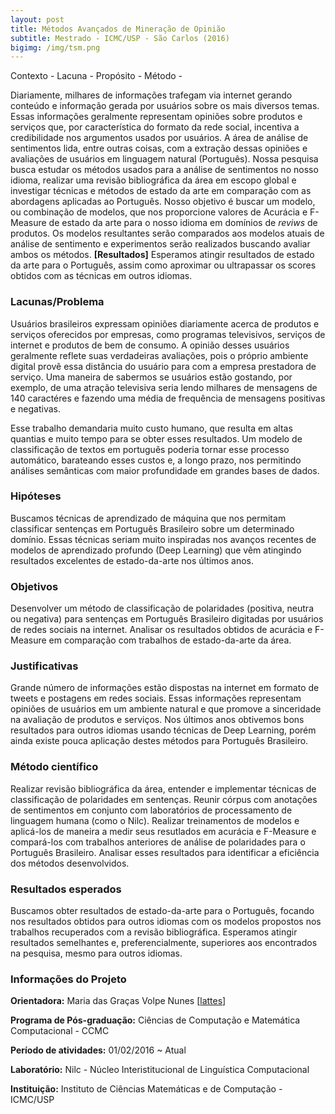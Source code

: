 ```yaml
---
layout: post
title: Métodos Avançados de Mineração de Opinião
subtitle: Mestrado - ICMC/USP - São Carlos (2016)
bigimg: /img/tsm.png
---
```


Contexto - Lacuna - Propósito - Método - 

Diariamente, milhares de informações trafegam via internet gerando conteúdo e informação gerada por usuários sobre os mais diversos temas. Essas informações geralmente representam opiniões sobre produtos e serviços que, por característica do formato da rede social, incentiva a credibilidade nos argumentos usados por usuários. A área de análise de sentimentos lida, entre outras coisas, com a extração dessas opiniões e avaliações de usuários em linguagem natural (Português). Nossa pesquisa busca estudar os métodos usados para a análise de sentimentos no nosso idioma, realizar uma revisão bibliográfica da área em escopo global e investigar técnicas e métodos de estado da arte em comparação com as abordagens aplicadas ao Português. Nosso objetivo é buscar um modelo, ou combinação de modelos, que nos proporcione valores de Acurácia e F-Measure de estado da arte para o nosso idioma em domínios de *reviws* de produtos. Os modelos resultantes serão comparados aos modelos atuais de análise de sentimento e experimentos serão realizados buscando avaliar ambos os métodos. **\[Resultados]** Esperamos atingir resultados de estado da arte para o Português, assim como aproximar ou ultrapassar os scores obtidos com as técnicas em outros idiomas.

### Lacunas/Problema

Usuários brasileiros expressam opiniões diariamente acerca de produtos e serviços oferecidos por empresas, como programas televisivos, serviços de internet e produtos de bem de consumo. A opinião desses usuários geralmente reflete suas verdadeiras avaliações, pois o próprio ambiente digital provê essa distância do usuário para com a empresa prestadora de serviço. Uma maneira de sabermos se usuários estão gostando, por exemplo, de uma atração televisiva seria lendo milhares de mensagens de 140 caractéres e fazendo uma média de frequência de mensagens positivas e negativas.

Esse trabalho demandaria muito custo humano, que resulta em altas quantias e muito tempo para se obter esses resultados. Um modelo de classificação de textos em português poderia tornar esse processo automático, barateando esses custos e, a longo prazo, nos permitindo análises semânticas com maior profundidade em grandes bases de dados.

### Hipóteses

Buscamos técnicas de aprendizado de máquina que nos permitam classificar sentenças em Português Brasileiro sobre um determinado domínio. Essas técnicas seriam muito inspiradas nos avanços recentes de modelos de aprendizado profundo (Deep Learning) que vêm atingindo resultados excelentes de estado-da-arte nos últimos anos.

### Objetivos

Desenvolver um método de classificação de polaridades (positiva, neutra ou negativa) para sentenças em Português Brasileiro digitadas por usuários de redes sociais na internet. Analisar os resultados obtidos de acurácia e F-Measure em comparação com trabalhos de estado-da-arte da área.

### Justificativas

Grande número de informações estão dispostas na internet em formato de tweets e postagens em redes sociais. Essas informações representam opiniões de usuários em um ambiente natural e que promove a sinceridade na avaliação de produtos e serviços. Nos últimos anos obtivemos bons resultados para outros idiomas usando técnicas de Deep Learning, porém ainda existe pouca aplicação destes métodos para Português Brasileiro.

### Método científico

Realizar revisão bibliográfica da área, entender e implementar técnicas de classificação de polaridades em sentenças. Reunir córpus com anotações de sentimentos em conjunto com laboratórios de processamento de linguagem humana (como o Nilc). Realizar treinamentos de modelos e aplicá-los de maneira a medir seus resutlados em acurácia e F-Measure e compará-los com trabalhos anteriores de análise de polaridades para o Português Brasileiro. Analisar esses resultados para identificar a eficiência dos métodos desenvolvidos.

### Resultados esperados

Buscamos obter resultados de estado-da-arte para o Português, focando nos resultados obtidos para outros idiomas com os modelos propostos nos trabalhos recuperados com a revisão bibliográfica. Esperamos atingir resultados semelhantes e, preferencialmente, superiores aos encontrados na pesquisa, mesmo para outros idiomas.

### Informações do Projeto

**Orientadora:** Maria das Graças Volpe Nunes \[[lattes](http://lattes.cnpq.br/3549648389944031)]

**Programa de Pós-graduação:** Ciências de Computação e Matemática Computacional - CCMC

**Período de atividades:** 01/02/2016 ~ Atual

**Laboratório:** Nilc - Núcleo Interistitucional de Linguística Computacional

**Instituição:** Instituto de Ciências Matemáticas e de Computação - ICMC/USP

